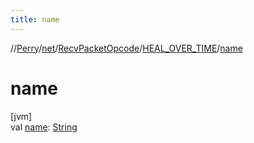 ```yaml
---
title: name
---
```

//[Perry](../../../../index.html)/[net](../../index.html)/[RecvPacketOpcode](../index.html)/[HEAL_OVER_TIME](index.html)/[name](name.html)



# name



[jvm]\
val [name](name.html): [String](https://kotlinlang.org/api/latest/jvm/stdlib/kotlin/-string/index.html)




